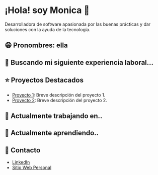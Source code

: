 # ¡Hola! soy Monica 👋
Desarrolladora de software apasionada por las buenas prácticas y dar soluciones con la ayuda de la tecnología.
## 😄 Pronombres: ella
## 👯 Buscando mi siguiente experiencia laboral...

## ⭐️ Proyectos Destacados
- [Proyecto 1](enlace-al-proyecto-1): Breve descripción del proyecto 1.
- [Proyecto 2](enlace-al-proyecto-2): Breve descripción del proyecto 2.

## 🔭 Actualmente trabajando en..

## 🌱  Actualmente aprendiendo..

## 💬 Contacto
- [LinkedIn](enlace-a-tu-perfil-de-LinkedIn)
- [Sitio Web Personal](enlace-a-tu-sitio-web-personal)

<!--
**demateu/demateu** is a ✨ _special_ ✨ repository because its `README.md` (this file) appears on your GitHub profile.
Here are some ideas to get you started:
- 🤔 I’m looking for help with ...
- 💬 Ask me about ...
- 📫 How to reach me: ...
- ⚡ Fun fact: ...
-->
